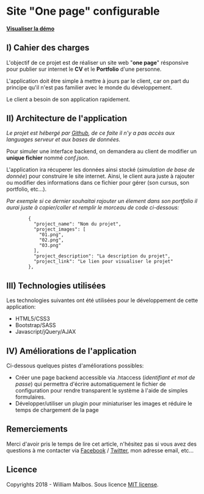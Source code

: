 
Site "One page" configurable  
========================================

#### [Visualiser la démo](https://wmalbos.github.io)


I) Cahier des charges
-------

L'objectif de ce projet est de réaliser un site web "**one page**" résponsive pour publier sur internet le **CV** et le **Portfolio** d'une personne. 

L'application doit être simple à mettre à jours par le client, car on part du principe qu'il n'est pas familier avec le monde du développement.

Le client a besoin de son application rapidement.
 

II) Architecture de l'application
-------

*Le projet est hébergé par [Github](https://github.com/), de ce faite il n'y a pas accès aux languages serveur et aux bases de données.* 

Pour simuler une interface backend, on demandera au client de modifier un **unique fichier** nommé *conf.json*.

L'application ira récuperer les données ainsi stocké (*simulation de base de donnée*) pour construire le site internet. Ainsi, le client aura juste à rajouter ou modifier des informations dans ce fichier pour gérer (son cursus, son portfolio, etc...). 

*Par exemple si ce dernier souhaitai rajouter un élement dans son portfolio il aurai juste à copier/coller et remplir le morceau de code ci-dessous:*


            {
              "project_name": "Nom du projet",             
              "project_images": [
                "01.png",
                "02.png",
                "03.png"
              ],
              "project_description": "La description du projet",
              "project_link": "Le lien pour visualiser le projet"
            },
 
 
III) Technologies utilisées
-------

Les technologies suivantes ont été utilisées pour le développement de cette application:

* HTML5/CSS3
* Bootstrap/SASS
* Javascript/jQuery/AJAX


IV) Améliorations de l'application
-------

Ci-dessous quelques pistes d'améliorations possibles:
    
* Créer une page backend accessible via .htaccess (*identifiant et mot de passe*) qui permettra d'écrire automatiquement le fichier de configuration pour rendre transparent le système à l'aide de simples formulaires.
* Développer/utiliser un plugin pour miniaturiser les images et réduire le temps de chargement de la page



Remerciements
-------

Merci d'avoir pris le temps de lire cet article, n'hésitez pas si vous avez des questions à me contacter via [Facebook](https://www.facebook.com/wmalbos) / [Twitter](https://twitter.com/wmalbos), mon adresse email, etc...


Licence
-------

Copyrights 2018 - William Malbos.
Sous licence [MIT license](https://github.com/wmalbos/Small_Carousel/blob/master/LICENSE).